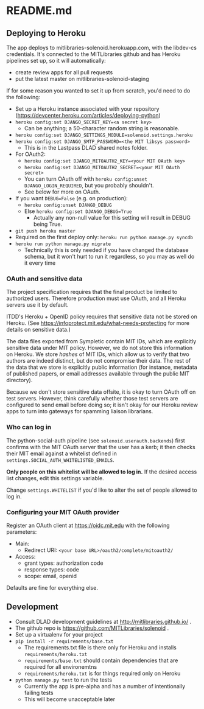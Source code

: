 # README.md

## Deploying to Heroku
The app deploys to mitlibraries-solenoid.herokuapp.com, with the libdev-cs credentials. It's connected to the MITLibraries github and has Heroku pipelines set up, so it will automatically:
* create review apps for all pull requests
* put the latest master on mitlibraries-solenoid-staging

If for some reason you wanted to set it up from scratch, you'd need to do the following:
* Set up a Heroku instance associated with your repository (https://devcenter.heroku.com/articles/deploying-python)
* `heroku config:set DJANGO_SECRET_KEY=<a secret key>`
  * Can be anything; a 50-character random string is reasonable.
* `heroku config:set DJANGO_SETTINGS_MODULE=solenoid.settings.heroku`
* `heroku config:set DJANGO_SMTP_PASSWORD=<the MIT libsys password>`
  * This is in the Lastpass DLAD shared notes folder.
* For OAuth2:
  * `heroku config:set DJANGO_MITOAUTH2_KEY=<your MIT OAuth key>`
  * `heroku config:set DJANGO_MITOAUTH2_SECRET=<your MIT OAuth secret>`
  * You can turn OAuth off with `heroku config:unset DJANGO_LOGIN_REQUIRED`, but you probably shouldn't.
  * See below for more on OAuth.
* If you want `DEBUG=False` (e.g. on production):
  * `heroku config:unset DJANGO_DEBUG`
  * Else `heroku config:set DJANGO_DEBUG=True`
    * Actually any non-null value for this setting will result in DEBUG being True.
* `git push heroku master`
* Required on the first deploy only: `heroku run python manage.py syncdb`
* `heroku run python manage.py migrate`
  * Technically this is only needed if you have changed the database schema, but it won't hurt to run it regardless, so you may as well do it every time

### OAuth and sensitive data

The project specification requires that the final product be limited to
authorized users. Therefore production must use OAuth, and all Heroku servers use it by default.

ITDD's Heroku + OpenID policy requires that sensitive data not be stored
on Heroku. (See https://infoprotect.mit.edu/what-needs-protecting for more details on sensitive data.)

The data files exported from Sympletic contain MIT IDs, which are explicitly sensitive data under MIT policy. However, we do not store this information on Heroku. We store *hashes* of MIT IDs, which allow us to verify that two authors are indeed distinct, but do not compromise their data. The rest of the data that we store is explicitly public information (for instance, metadata of published papers, or email addresses available through the public MIT directory).

Because we don't store sensitive data offsite, it is okay to turn OAuth off on test servers. However, think carefully whether those test servers are configured to send email before doing so; it isn't okay for our Heroku review apps to turn into gateways for spamming liaison librarians.

### Who can log in

The python-social-auth pipeline (see `solenoid.userauth.backends`) first confirms with the MIT OAuth server that the user has a kerb; it then checks their MIT email against a whitelist defined in `settings.SOCIAL_AUTH_WHITELISTED_EMAILS`.

__Only people on this whitelist will be allowed to log in.__ If the desired access list changes, edit this settings variable.

Change `settings.WHITELIST` if you'd like to alter the set of people allowed to
log in.

### Configuring your MIT OAuth provider
Register an OAuth client at https://oidc.mit.edu with the following parameters:
* Main:
  * Redirect URI: `<your base URL>/oauth2/complete/mitoauth2/`
* Access:
  * grant types: authorization code
  * response types: code
  * scope: email, openid

Defaults are fine for everything else.

## Development
* Consult DLAD development guidelines at http://mitlibraries.github.io/ .
* The github repo is https://github.com/MITLibraries/solenoid .
* Set up a virtualenv for your project
* `pip install -r requirements/base.txt`
  * The requirements.txt file is there only for Heroku and installs `requirements/heroku.txt`
  * `requirements/base.txt` should contain dependencies that are required for all environemtns
  * `requirements/heroku.txt` is for things required only on Heroku
* `python manage.py test` to run the tests
  * Currently the app is pre-alpha and has a number of intentionally failing tests
  * This will become unacceptable later
